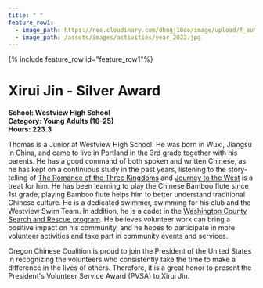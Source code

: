 ```yaml
---
title: " "
feature_row1:
  - image_path: https://res.cloudinary.com/dhngj18do/image/upload/f_auto,q_auto/v1/images/pvsa/2022_Xirui_Jin
  - image_path: /assets/images/activities/year_2022.jpg
---
```


{% include feature_row id="feature_row1"%}

# Xirui Jin - Silver Award

**School: Westview High School**  
**Category: Young Adults (16-25)**  
**Hours: 223.3**  

Thomas is a Junior at Westview High School. He was born in Wuxi, Jiangsu in China, and came to live in Portland in the 3rd grade together with his parents. He has a good command of both spoken and written Chinese, as he has kept on a continuous study in the past years, listening to the story-telling of [The Romance of the Three Kingdoms](https://en.wikipedia.org/wiki/Romance_of_the_Three_Kingdoms) and [Journey to the West](https://en.wikipedia.org/wiki/Journey_to_the_West) is a treat for him. He has been learning to play the Chinese Bamboo flute since 1st grade, playing Bamboo flute helps him to better understand traditional Chinese culture. He is a dedicated swimmer, swimming for his club and the Westview Swim Team. In addition, he is a cadet in the [Washington County Search and Rescue program](https://www.washingtoncountyor.gov/sheriff/services-division/get-involved#search-and-rescue). He believes volunteer work can bring a positive impact on his community, and he hopes to participate in more volunteer activities and take part in community events and services.

Oregon Chinese Coalition is proud to join the President of the United States in recognizing the volunteers who consistently take the time to make a difference in the lives of others. Therefore, it is a great honor to present the President's Volunteer Service Award (PVSA) to Xirui Jin.
